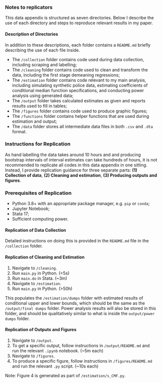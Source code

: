 ### Notes to replicators

This data appendix is structured as seven directories. Below I describe the use of each directory and steps to reproduce relevant results in my paper.

#### Description of Directories

In addition to these descriptions, each folder contains a `README.md` briefly describing the use of each file inside.

- The `/collection` folder contains code used during data collection, including scraping and labelling;
- The `/cleaning` folder contains code used to clean and transform the data, including the first stage demeaning regressions;
- The `/estimation` folder contains code relevant to my main analysis, including simulating synthetic police data, estimating coefficients of conditional median function specifications, and conducting power analysis using generated data;
- The `/output` folder takes calculated estimates as given and reports results used to fill in tables;
- The `/figures` folder contains code used to produce graphic figures;
- The `/functions` folder contains helper functions that are used during estimation and output;
- The `/data` folder stores all intermediate data files in both `.csv` and `.dta` format. 

### Instructions for Replication

As hand labelling the data takes around 10 hours and and producing bootstrap intervals of interval estimates can take hundreds of hours, it is not recommended to replicate all codes in this data appendix in one sitting. Instead, I provide replication guidance for three separate parts: __(1) Collection of data__, __(2) Cleaning and estimation__, __(3) Producing outputs and figures__.

### Prerequisites of Replication

- Python 3.8+ with an appropriate package manager, e.g. `pip` or `conda`;
- Jupyter Notebook;
- Stata 17;
- Sufficient computing power.

#### Replication of Data Collection

Detailed instructions on doing this is provided in the `README.md` file in the `/collection` folder.


#### Replication of Cleaning and Estimation

1. Navigate to `/cleaning`. 
2. Run `main.py` in Python. (<5s)
3. Run `main.do` in Stata. (~3m)
4. Navigate to `/estimation`.
5. Run `main.py` in Python. (>50h)

This populates the `/estimation/dumps` folder with estimated results of conditional upper and lower bounds, which should be the same as the `/output/final dumps` folder. Power analysis results will also be stored in this folder, and should be qualitatively similar to what is inside the `output/power dumps` folder.


#### Replication of Outputs and Figures

1. Navigate to `/output`.
2. To get a specific output, follow instructions in `/output/README.md` and run the relevant `.ipynb` notebook. (~5m each)
3. Navigate to `/figures`.
4. To produce a specific figure, follow instructions in `/figures/README.md` and run the relevant `.py` script. (~10s each)

Note: Figure 4 is generated as part of `/estimation/s_CMF.py`.